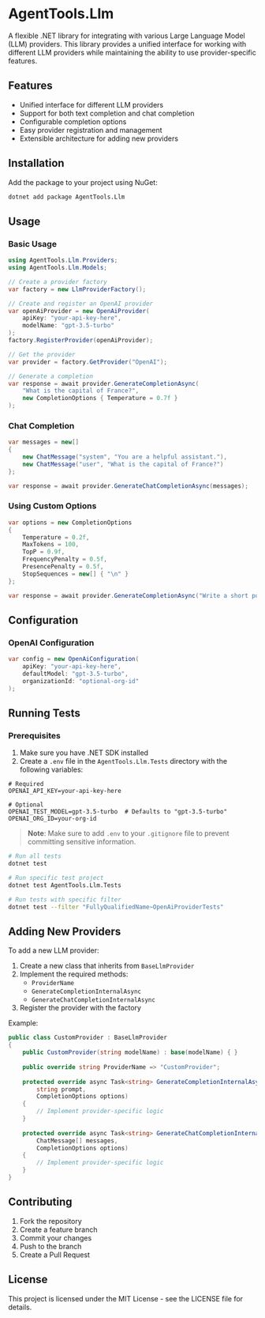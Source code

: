 # AgentTools.Llm

A flexible .NET library for integrating with various Large Language Model (LLM) providers. This library provides a unified interface for working with different LLM providers while maintaining the ability to use provider-specific features.

## Features

- Unified interface for different LLM providers
- Support for both text completion and chat completion
- Configurable completion options
- Easy provider registration and management
- Extensible architecture for adding new providers

## Installation

Add the package to your project using NuGet:

```bash
dotnet add package AgentTools.Llm
```

## Usage

### Basic Usage

```csharp
using AgentTools.Llm.Providers;
using AgentTools.Llm.Models;

// Create a provider factory
var factory = new LlmProviderFactory();

// Create and register an OpenAI provider
var openAiProvider = new OpenAiProvider(
    apiKey: "your-api-key-here",
    modelName: "gpt-3.5-turbo"
);
factory.RegisterProvider(openAiProvider);

// Get the provider
var provider = factory.GetProvider("OpenAI");

// Generate a completion
var response = await provider.GenerateCompletionAsync(
    "What is the capital of France?",
    new CompletionOptions { Temperature = 0.7f }
);
```

### Chat Completion

```csharp
var messages = new[]
{
    new ChatMessage("system", "You are a helpful assistant."),
    new ChatMessage("user", "What is the capital of France?")
};

var response = await provider.GenerateChatCompletionAsync(messages);
```

### Using Custom Options

```csharp
var options = new CompletionOptions
{
    Temperature = 0.2f,
    MaxTokens = 100,
    TopP = 0.9f,
    FrequencyPenalty = 0.5f,
    PresencePenalty = 0.5f,
    StopSequences = new[] { "\n" }
};

var response = await provider.GenerateCompletionAsync("Write a short poem.", options);
```

## Configuration

### OpenAI Configuration

```csharp
var config = new OpenAiConfiguration(
    apiKey: "your-api-key-here",
    defaultModel: "gpt-3.5-turbo",
    organizationId: "optional-org-id"
);
```

## Running Tests

### Prerequisites

1. Make sure you have .NET SDK installed
2. Create a `.env` file in the `AgentTools.Llm.Tests` directory with the following variables:

```env
# Required
OPENAI_API_KEY=your-api-key-here

# Optional
OPENAI_TEST_MODEL=gpt-3.5-turbo  # Defaults to "gpt-3.5-turbo"
OPENAI_ORG_ID=your-org-id
```

> **Note**: Make sure to add `.env` to your `.gitignore` file to prevent committing sensitive information.

```bash
# Run all tests
dotnet test

# Run specific test project
dotnet test AgentTools.Llm.Tests

# Run tests with specific filter
dotnet test --filter "FullyQualifiedName~OpenAiProviderTests"
```

## Adding New Providers

To add a new LLM provider:

1. Create a new class that inherits from `BaseLlmProvider`
2. Implement the required methods:
   - `ProviderName`
   - `GenerateCompletionInternalAsync`
   - `GenerateChatCompletionInternalAsync`
3. Register the provider with the factory

Example:

```csharp
public class CustomProvider : BaseLlmProvider
{
    public CustomProvider(string modelName) : base(modelName) { }
    
    public override string ProviderName => "CustomProvider";
    
    protected override async Task<string> GenerateCompletionInternalAsync(
        string prompt, 
        CompletionOptions options)
    {
        // Implement provider-specific logic
    }
    
    protected override async Task<string> GenerateChatCompletionInternalAsync(
        ChatMessage[] messages, 
        CompletionOptions options)
    {
        // Implement provider-specific logic
    }
}
```

## Contributing

1. Fork the repository
2. Create a feature branch
3. Commit your changes
4. Push to the branch
5. Create a Pull Request

## License

This project is licensed under the MIT License - see the LICENSE file for details.
